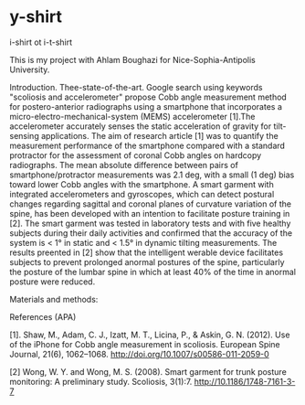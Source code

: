 # y-shirt

i-shirt ot i-t-shirt

This is my project with Ahlam Boughazi  for Nice-Sophia-Antipolis University.


Introduction. Thee-state-of-the-art. Google search using keywords "scoliosis and accelerometer" propose Cobb angle measurement method for postero-anterior radiographs using a smartphone that incorporates a   micro-electro-mechanical-system  (MEMS) accelerometer [1].The accelerometer accurately senses the static acceleration of gravity for tilt-sensing applications. The aim of research article  [1] was to quantify the measurement performance of the smartphone compared with a standard protractor for the assessment of coronal Cobb angles on hardcopy radiographs.  The mean  absolute  difference  between pairs  of smartphone/protractor   measurements was   2.1 deg,   with a small (1 deg) bias toward lower Cobb angles with the smartphone. A smart garment with integrated accelerometers and gyroscopes, which can detect postural changes regarding sagittal and coronal planes of curvature variation of the spine, has been developed with an intention to facilitate posture training in [2]. The smart garment was tested in laboratory tests and with five healthy subjects during their daily activities and confirmed that the accuracy of the system is < 1°  in static and < 1.5° in dynamic tilting measurements. The results preented in [2] show that the intelligent werable device facilitates subjects to prevent prolonged anormal postures of the spine, particularly the posture of the lumbar spine in which at least 40% of the time in anormal posture were reduced.


Materials and methods:


References (APA)


[1]. 	Shaw, M., Adam, C. J., Izatt, M. T., Licina, P., & Askin, G. N. (2012). Use of the iPhone for Cobb angle measurement in scoliosis. European Spine Journal, 21(6), 1062–1068. http://doi.org/10.1007/s00586-011-2059-0


[2] Wong, W. Y. and Wong, M. S. (2008). Smart garment for trunk posture monitoring: A preliminary study. Scoliosis, 3(1):7.
http://10.1186/1748-7161-3-7
